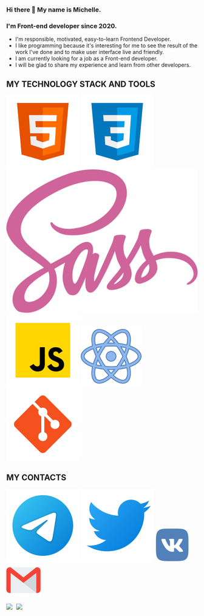 ### Hi there 👋 My name is Michelle. 
### I'm Front-end developer since 2020.

* I'm responsible, motivated, easy-to-learn Frontend Developer.
* I like programming because it's interesting for me to see the result of the work I've done and to make user interface live and friendly.
* I am currently looking for a job as a Front-end developer.
* I will be glad to share my experience and learn from other developers.


## MY TECHNOLOGY STACK AND TOOLS
![HTML](/svg/html-5.svg)
![CSS](/svg/css3.svg)
![SASS](/svg/sass-1.svg)
![JS](/svg/JS.svg)
![React](/svg/react.svg)
![Git](/svg/git.svg)




## MY CONTACTS
[<img src="./svg/telegram.svg">](https://t.me/michelle_jdia)
[<img src="./svg/twitter.svg">](https://twitter.com/Michelle_Jdia)
[<img src="./svg/vk-1.svg" width="90px" height="90px">](https://vk.com/michelle.jdia)
[<img src="./svg/gmail.svg" width="90px" height="90px">](mailto:mj.sy.ru@gmail.com)

<div>
<a href="https://github-readme-stats.vercel.app/api?username=Michelle-Jdia&hide=contribs&show_icons=true&theme=dark">
  <img  align="left" height="130" style="margin-right: 10px" src="https://github-readme-stats.vercel.app/api?username=Michelle-Jdia&hide=contribs&show_icons=true&theme=dark" />
</a>
<a href="https://github-readme-stats.vercel.app/api/top-langs/?username=Michelle-Jdia&layout=compact&theme=dark">
  <img align="left" height="130" src="https://github-readme-stats.vercel.app/api/top-langs/?username=Michelle-Jdia&layout=compact&theme=dark" />
</a>
</div>

<!--![Redux](/svg/redux.svg)
![TS](/svg/TS.svg)

